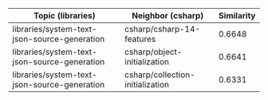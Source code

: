 | Topic (libraries) | Neighbor (csharp) | Similarity |
|-------------|-------------------|------------|
| libraries/system-text-json-source-generation | csharp/csharp-14-features | 0.6648 |
| libraries/system-text-json-source-generation | csharp/object-initialization | 0.6641 |
| libraries/system-text-json-source-generation | csharp/collection-initialization | 0.6331 |
